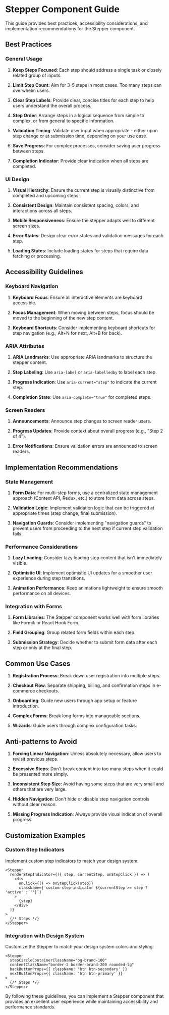 # Stepper Component Guide

This guide provides best practices, accessibility considerations, and implementation recommendations for the Stepper component.

## Best Practices

### General Usage

1. **Keep Steps Focused**: Each step should address a single task or closely related group of inputs.

2. **Limit Step Count**: Aim for 3-5 steps in most cases. Too many steps can overwhelm users.

3. **Clear Step Labels**: Provide clear, concise titles for each step to help users understand the overall process.

4. **Step Order**: Arrange steps in a logical sequence from simple to complex, or from general to specific information.

5. **Validation Timing**: Validate user input when appropriate - either upon step change or at submission time, depending on your use case.

6. **Save Progress**: For complex processes, consider saving user progress between steps.

7. **Completion Indicator**: Provide clear indication when all steps are completed.

### UI Design

1. **Visual Hierarchy**: Ensure the current step is visually distinctive from completed and upcoming steps.

2. **Consistent Design**: Maintain consistent spacing, colors, and interactions across all steps.

3. **Mobile Responsiveness**: Ensure the stepper adapts well to different screen sizes.

4. **Error States**: Design clear error states and validation messages for each step.

5. **Loading States**: Include loading states for steps that require data fetching or processing.

## Accessibility Guidelines

### Keyboard Navigation

1. **Keyboard Focus**: Ensure all interactive elements are keyboard accessible.

2. **Focus Management**: When moving between steps, focus should be moved to the beginning of the new step content.

3. **Keyboard Shortcuts**: Consider implementing keyboard shortcuts for step navigation (e.g., Alt+N for next, Alt+B for back).

### ARIA Attributes

1. **ARIA Landmarks**: Use appropriate ARIA landmarks to structure the stepper content.

2. **Step Labeling**: Use `aria-label` or `aria-labelledby` to label each step.

3. **Progress Indication**: Use `aria-current="step"` to indicate the current step.

4. **Completion State**: Use `aria-complete="true"` for completed steps.

### Screen Readers

1. **Announcements**: Announce step changes to screen reader users.

2. **Progress Updates**: Provide context about overall progress (e.g., "Step 2 of 4").

3. **Error Notifications**: Ensure validation errors are announced to screen readers.

## Implementation Recommendations

### State Management

1. **Form Data**: For multi-step forms, use a centralized state management approach (Context API, Redux, etc.) to store form data across steps.

2. **Validation Logic**: Implement validation logic that can be triggered at appropriate times (step change, final submission).

3. **Navigation Guards**: Consider implementing "navigation guards" to prevent users from proceeding to the next step if current step validation fails.

### Performance Considerations

1. **Lazy Loading**: Consider lazy loading step content that isn't immediately visible.

2. **Optimistic UI**: Implement optimistic UI updates for a smoother user experience during step transitions.

3. **Animation Performance**: Keep animations lightweight to ensure smooth performance on all devices.

### Integration with Forms

1. **Form Libraries**: The Stepper component works well with form libraries like Formik or React Hook Form.

2. **Field Grouping**: Group related form fields within each step.

3. **Submission Strategy**: Decide whether to submit form data after each step or only at the final step.

## Common Use Cases

1. **Registration Process**: Break down user registration into multiple steps.

2. **Checkout Flow**: Separate shipping, billing, and confirmation steps in e-commerce checkouts.

3. **Onboarding**: Guide new users through app setup or feature introduction.

4. **Complex Forms**: Break long forms into manageable sections.

5. **Wizards**: Guide users through complex configuration tasks.

## Anti-patterns to Avoid

1. **Forcing Linear Navigation**: Unless absolutely necessary, allow users to revisit previous steps.

2. **Excessive Steps**: Don't break content into too many steps when it could be presented more simply.

3. **Inconsistent Step Size**: Avoid having some steps that are very small and others that are very large.

4. **Hidden Navigation**: Don't hide or disable step navigation controls without clear reason.

5. **Missing Progress Indication**: Always provide visual indication of overall progress.

## Customization Examples

### Custom Step Indicators

Implement custom step indicators to match your design system:

```tsx
<Stepper
  renderStepIndicator={({ step, currentStep, onStepClick }) => (
    <div
      onClick={() => onStepClick(step)}
      className={`custom-step-indicator ${currentStep >= step ? 'active' : ''}`}
    >
      {step}
    </div>
  )}
>
  {/* Steps */}
</Stepper>
```

### Integration with Design System

Customize the Stepper to match your design system colors and styling:

```tsx
<Stepper
  stepCircleContainerClassName="bg-brand-100"
  contentClassName="border-2 border-brand-200 rounded-lg"
  backButtonProps={{ className: 'btn btn-secondary' }}
  nextButtonProps={{ className: 'btn btn-primary' }}
>
  {/* Steps */}
</Stepper>
```

By following these guidelines, you can implement a Stepper component that provides an excellent user experience while maintaining accessibility and performance standards.
